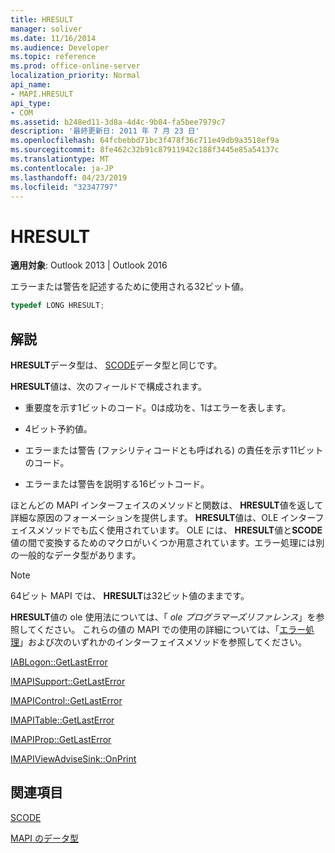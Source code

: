 ```yaml
---
title: HRESULT
manager: soliver
ms.date: 11/16/2014
ms.audience: Developer
ms.topic: reference
ms.prod: office-online-server
localization_priority: Normal
api_name:
- MAPI.HRESULT
api_type:
- COM
ms.assetid: b248ed11-3d8a-4d4c-9b84-fa5bee7979c7
description: '最終更新日: 2011 年 7 月 23 日'
ms.openlocfilehash: 64fcbebbd71bc3f478f36c711e49db9a3518ef9a
ms.sourcegitcommit: 8fe462c32b91c87911942c188f3445e85a54137c
ms.translationtype: MT
ms.contentlocale: ja-JP
ms.lasthandoff: 04/23/2019
ms.locfileid: "32347797"
---
```

# <a name="hresult"></a>HRESULT

  
  
**適用対象**: Outlook 2013 | Outlook 2016 
  
エラーまたは警告を記述するために使用される32ビット値。
  
```cpp
typedef LONG HRESULT;
```

## <a name="remarks"></a>解説

**HRESULT**データ型は、 [SCODE](scode.md)データ型と同じです。 
  
**HRESULT**値は、次のフィールドで構成されます。 
  
- 重要度を示す1ビットのコード。0は成功を、1はエラーを表します。
    
- 4ビット予約値。
    
- エラーまたは警告 (ファシリティコードとも呼ばれる) の責任を示す11ビットのコード。
    
- エラーまたは警告を説明する16ビットコード。
    
ほとんどの MAPI インターフェイスのメソッドと関数は、 **HRESULT**値を返して詳細な原因のフォーメーションを提供します。 **HRESULT**値は、OLE インターフェイスメソッドでも広く使用されています。 OLE には、 **HRESULT**値と**SCODE**値の間で変換するためのマクロがいくつか用意されています。エラー処理には別の一般的なデータ型があります。 
  
> [!NOTE]
> 64ビット MAPI では、 **HRESULT**は32ビット値のままです。 
  
**HRESULT**値の ole 使用法については、「 *ole プログラマーズリファレンス*」を参照してください。 これらの値の MAPI での使用の詳細については、「[エラー処理](error-handling-in-mapi.md)」および次のいずれかのインターフェイスメソッドを参照してください。 
  
[IABLogon::GetLastError](iablogon-getlasterror.md)
  
[IMAPISupport::GetLastError](imapisupport-getlasterror.md)
  
[IMAPIControl::GetLastError](imapicontrol-getlasterror.md)
  
[IMAPITable::GetLastError](imapitable-getlasterror.md)
  
[IMAPIProp::GetLastError](imapiprop-getlasterror.md)
  
[IMAPIViewAdviseSink::OnPrint](imapiviewadvisesink-onprint.md)
  
## <a name="see-also"></a>関連項目



[SCODE](scode.md)


[MAPI のデータ型](mapi-data-types.md)

